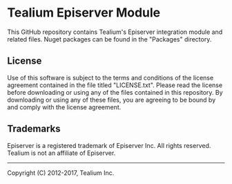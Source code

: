 # Tealium Episerver Module

This GitHub repository contains Tealium's Episerver integration module and related files.  Nuget packages can be found in the "Packages" directory.

## License

Use of this software is subject to the terms and conditions of the license agreement contained in the file titled "LICENSE.txt".  Please read the license before downloading or using any of the files contained in this repository. By downloading or using any of these files, you are agreeing to be bound by and comply with the license agreement.

## Trademarks

Episerver is a registered trademark of Episerver Inc. All rights reserved. Tealium is not an affiliate of Episerver.

---
Copyright (C) 2012-2017, Tealium Inc.

